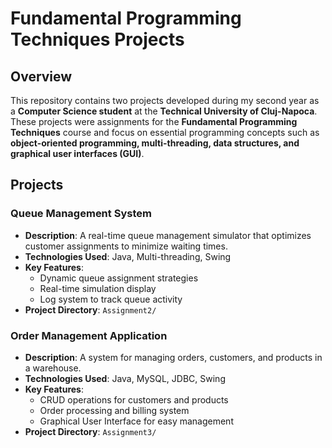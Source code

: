 # Fundamental Programming Techniques Projects

## Overview
This repository contains two projects developed during my second year as a **Computer Science student** at the **Technical University of Cluj-Napoca**. These projects were assignments for the **Fundamental Programming Techniques** course and focus on essential programming concepts such as **object-oriented programming, multi-threading, data structures, and graphical user interfaces (GUI)**.

## Projects

### Queue Management System
- **Description**: A real-time queue management simulator that optimizes customer assignments to minimize waiting times.
- **Technologies Used**: Java, Multi-threading, Swing
- **Key Features**:
  - Dynamic queue assignment strategies
  - Real-time simulation display
  - Log system to track queue activity
- **Project Directory**: `Assignment2/`

### Order Management Application
- **Description**: A system for managing orders, customers, and products in a warehouse.
- **Technologies Used**: Java, MySQL, JDBC, Swing
- **Key Features**:
  - CRUD operations for customers and products
  - Order processing and billing system
  - Graphical User Interface for easy management
- **Project Directory**: `Assignment3/`
